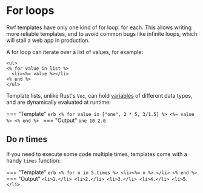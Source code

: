 # For loops

Rwf templates have only one kind of for loop: for each. This allows writing more reliable templates, and to avoid common bugs like infinite loops, which will stall a web app in production.

A for loop can iterate over a list of values, for example:

```erb
<ul>
<% for value in list %>
  <li><%= value %></li>
<% end %>
</ul>
```

Template lists, unlike Rust's `Vec`, can hold [variables](variables.md) of different data types, and are dynamically evaluated at runtime:

=== "Template"
    ```erb
    <% for value in ["one", 2 * 5, 3/1.5] %>
    <%= value %>
    <% end %>
    ```
=== "Output"
    ```
    one
    10
    2.0
    ```

##  Do _n_ times

If you need to execute some code multiple times, templates come with a handy `times` function:

=== "Template"
    ```erb
    <% for n in 5.times %>
      <li><%= n %>.</li>
    <% end %>
    ```
=== "Output"
    ```
    <li>1.</li>
    <li>2.</li>
    <li>3.</li>
    <li>4.</li>
    <li>5.</li>
    ```
